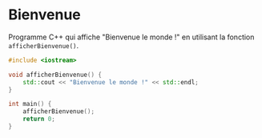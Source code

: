 # Bienvenue

Programme C++ qui affiche "Bienvenue le monde !" en utilisant la fonction `afficherBienvenue()`.

```cpp
#include <iostream>

void afficherBienvenue() {
    std::cout << "Bienvenue le monde !" << std::endl;
}

int main() {
    afficherBienvenue();
    return 0;
}

